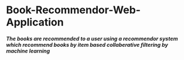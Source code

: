 # Book-Recommendor-Web-Application
#### _The books are recommended to a user using a recommendor system which recommend books by item based collaberative filtering by machine learning_
